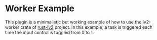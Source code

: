 # Worker Example

This plugin is a minimalistic but working example of how to use the lv2-worker
crate of [rust-lv2](https://github.com/RustAudio/rust-lv2) project. In this
example, a task is triggered each time the input control is toggled from 0 to
1.

